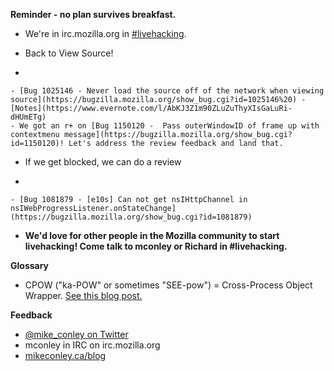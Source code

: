 **Reminder - no plan survives breakfast.**

- We're in irc.mozilla.org in [#livehacking](http://client00.chat.mibbit.com/?channel=%23livehacking&server=irc.mozilla.org).
- Back to View Source!

-

    - [Bug 1025146 - Never load the source off of the network when viewing source](https://bugzilla.mozilla.org/show_bug.cgi?id=1025146%20) - [Notes](https://www.evernote.com/l/AbKJ3Z1m90ZLuZuThyXIsGaLuRi-dHUmETg)
    - We got an r+ on [Bug 1150120 -  Pass outerWindowID of frame up with contextmenu message](https://bugzilla.mozilla.org/show_bug.cgi?id=1150120)! Let's address the review feedback and land that.
- If we get blocked, we can do a review

-

    - [Bug 1081879 - [e10s] Can not get nsIHttpChannel in nsIWebProgressListener.onStateChange](https://bugzilla.mozilla.org/show_bug.cgi?id=1081879)
- **We'd love for other people in the Mozilla community to start livehacking! Come talk to mconley or Richard in #livehacking.**

**Glossary**

- CPOW ("ka-POW" or sometimes "SEE-pow") = Cross-Process Object Wrapper. [See this blog post.](http://mikeconley.ca/blog/2015/02/17/on-unsafe-cpow-usage-in-firefox-desktop-and-why-is-my-nightly-so-sluggish-with-e10s-enabled/)

**Feedback**

- [@mike_conley on Twitter](https://twitter.com/mike_conley)
- mconley in IRC on irc.mozilla.org
- [mikeconley.ca/blog](http://mikeconley.ca/blog/)